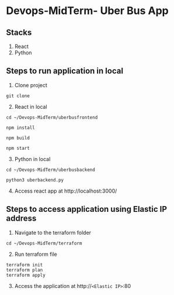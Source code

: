 # Devops-MidTerm- Uber Bus App

## Stacks

1. React
2. Python

## Steps to run application in local

1. Clone project

```
git clone
```

2. React in local

```
cd ~/Devops-MidTerm/uberbusfrontend

npm install

npm build

npm start
```

3. Python in local

```
cd ~/Devops-MidTerm/uberbusbackend

python3 uberbackend.py
```

4. Access react app at http://localhost:3000/

## Steps to access application using Elastic IP address

1. Navigate to the terraform folder

```
cd ~/Devops-MidTerm/terraform
```

2. Run terraform file

```
terraform init
terraform plan
terraform apply
```

3. Access the application at http://`<Elastic IP>`:80
